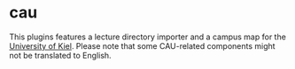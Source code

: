 # cau

This plugins features a lecture directory importer and a campus map for the [University of Kiel](https://www.uni-kiel.de/en). Please note that some CAU-related components might not be translated to English.

